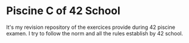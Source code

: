 # Piscine C of 42 School

It's my revision repository of the exercices provide during 42 piscine examen.
I try to follow the norm and all the rules establish by 42 school.
